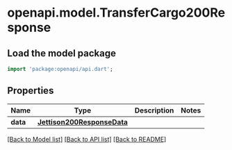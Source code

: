# openapi.model.TransferCargo200Response

## Load the model package
```dart
import 'package:openapi/api.dart';
```

## Properties
Name | Type | Description | Notes
------------ | ------------- | ------------- | -------------
**data** | [**Jettison200ResponseData**](Jettison200ResponseData.md) |  | 

[[Back to Model list]](../README.md#documentation-for-models) [[Back to API list]](../README.md#documentation-for-api-endpoints) [[Back to README]](../README.md)


